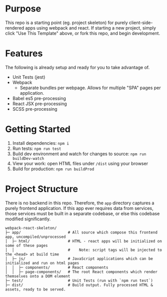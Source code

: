 # Purpose

This repo is a starting point (eg. project skeleton) for purely client-side-rendered apps using webpack and react. If starting a
new project, simply click "Use This Template" above, or fork this repo, and begin development.

# Features

The following is already setup and ready for you to take advantage of.

- Unit Tests (jest)
- Webpack
  - Separate bundles per webpage. Allows for multiple "SPA" pages per application.
- Babel es5 pre-processing
- React JSX pre-processing
- SCSS pre-processing

# Getting Started

1. Install dependencies: `npm i `
2. Run tests: `npm run test`
3. Build dev environment and watch for changes to source: `npm run buildDev-watch`
4. View your work: open HTML files under `/dist` using your browser
5. Build for production: `npm run buildProd`

# Project Structure

There is no backend in this repo. Therefore, the `app` directory captures a purely frontend application. If this app ever
requires data from services, those services must be built in a separate codebase, or else this codebase modified
significantly.

```
webpack-react-skeleton/
├─ app/                     # All source which compose this frontend app, uncompiled/unprocessed
│  ├─ html/                 # HTML - react apps will be initialized on some of these pages
│  │                        #    Note: script tags will be injected to the <head> at build time
│  ├─ js/                   # JavaScript applications which can be initialized and run on html pages
│  │  ├─ components/        # React components
│  │  ├─ page-components/   # The root React components which render themselves onto a DOM element
├─ test/                    # Unit Tests (run with `npm run test`)
├─ dist/                    # Build output. Fully processed HTML & assets, ready to be served.
```

